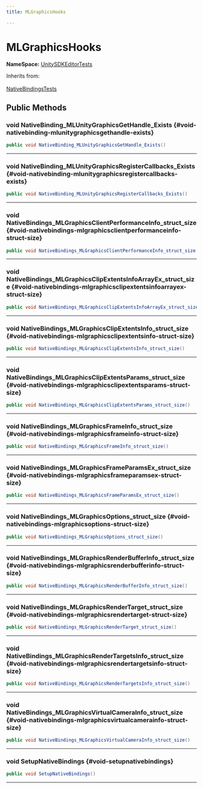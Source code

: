 ```yaml
---
title: MLGraphicsHooks

---
```


# MLGraphicsHooks



**NameSpace:** 
[UnitySDKEditorTests](/versioned_docs/version-14-Jun-2023/unity-api/api/UnitySDKEditorTests/UnitySDKEditorTests.md) 





Inherits from: <br></br>[NativeBindingsTests](/versioned_docs/version-14-Jun-2023/unity-api/api/UnitySDKEditorTests/UnitySDKEditorTests.NativeBindingsTests.md)




## Public Methods

### void NativeBinding_MLUnityGraphicsGetHandle_Exists {#void-nativebinding-mlunitygraphicsgethandle-exists}

```csharp
public void NativeBinding_MLUnityGraphicsGetHandle_Exists()
```






-----------

### void NativeBinding_MLUnityGraphicsRegisterCallbacks_Exists {#void-nativebinding-mlunitygraphicsregistercallbacks-exists}

```csharp
public void NativeBinding_MLUnityGraphicsRegisterCallbacks_Exists()
```






-----------

### void NativeBindings_MLGraphicsClientPerformanceInfo_struct_size {#void-nativebindings-mlgraphicsclientperformanceinfo-struct-size}

```csharp
public void NativeBindings_MLGraphicsClientPerformanceInfo_struct_size()
```






-----------

### void NativeBindings_MLGraphicsClipExtentsInfoArrayEx_struct_size {#void-nativebindings-mlgraphicsclipextentsinfoarrayex-struct-size}

```csharp
public void NativeBindings_MLGraphicsClipExtentsInfoArrayEx_struct_size()
```






-----------

### void NativeBindings_MLGraphicsClipExtentsInfo_struct_size {#void-nativebindings-mlgraphicsclipextentsinfo-struct-size}

```csharp
public void NativeBindings_MLGraphicsClipExtentsInfo_struct_size()
```






-----------

### void NativeBindings_MLGraphicsClipExtentsParams_struct_size {#void-nativebindings-mlgraphicsclipextentsparams-struct-size}

```csharp
public void NativeBindings_MLGraphicsClipExtentsParams_struct_size()
```






-----------

### void NativeBindings_MLGraphicsFrameInfo_struct_size {#void-nativebindings-mlgraphicsframeinfo-struct-size}

```csharp
public void NativeBindings_MLGraphicsFrameInfo_struct_size()
```






-----------

### void NativeBindings_MLGraphicsFrameParamsEx_struct_size {#void-nativebindings-mlgraphicsframeparamsex-struct-size}

```csharp
public void NativeBindings_MLGraphicsFrameParamsEx_struct_size()
```






-----------

### void NativeBindings_MLGraphicsOptions_struct_size {#void-nativebindings-mlgraphicsoptions-struct-size}

```csharp
public void NativeBindings_MLGraphicsOptions_struct_size()
```






-----------

### void NativeBindings_MLGraphicsRenderBufferInfo_struct_size {#void-nativebindings-mlgraphicsrenderbufferinfo-struct-size}

```csharp
public void NativeBindings_MLGraphicsRenderBufferInfo_struct_size()
```






-----------

### void NativeBindings_MLGraphicsRenderTarget_struct_size {#void-nativebindings-mlgraphicsrendertarget-struct-size}

```csharp
public void NativeBindings_MLGraphicsRenderTarget_struct_size()
```






-----------

### void NativeBindings_MLGraphicsRenderTargetsInfo_struct_size {#void-nativebindings-mlgraphicsrendertargetsinfo-struct-size}

```csharp
public void NativeBindings_MLGraphicsRenderTargetsInfo_struct_size()
```






-----------

### void NativeBindings_MLGraphicsVirtualCameraInfo_struct_size {#void-nativebindings-mlgraphicsvirtualcamerainfo-struct-size}

```csharp
public void NativeBindings_MLGraphicsVirtualCameraInfo_struct_size()
```






-----------

### void SetupNativeBindings {#void-setupnativebindings}

```csharp
public void SetupNativeBindings()
```






-----------


